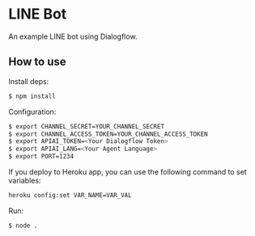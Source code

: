 # LINE Bot

An example LINE bot using Dialogflow.

## How to use

Install deps:

```bash
$ npm install
```

Configuration:

``` bash
$ export CHANNEL_SECRET=YOUR_CHANNEL_SECRET
$ export CHANNEL_ACCESS_TOKEN=YOUR_CHANNEL_ACCESS_TOKEN
$ export APIAI_TOKEN=<Your Dialogflow Token>
$ export APIAI_LANG=<Your Agent Language>
$ export PORT=1234
```
If you deploy to Heroku app, you can use the following command to set variables:

```bash
heroku config:set VAR_NAME=VAR_VAL 
```

Run:

``` bash
$ node .
```
